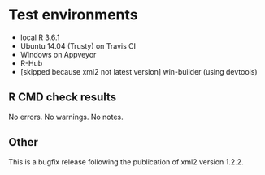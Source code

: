 # Test environments

* local R 3.6.1
* Ubuntu 14.04 (Trusty) on Travis CI
* Windows on Appveyor
* R-Hub
* [skipped because xml2 not latest version] win-builder (using devtools)

## R CMD check results

No errors.
No warnings.
No notes.

## Other

This is a bugfix release following the publication of xml2 version 1.2.2.
